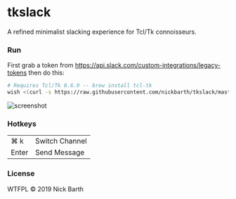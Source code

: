 # tkslack

A refined minimalist slacking experience for Tcl/Tk connoisseurs.

### Run

First grab a token from https://api.slack.com/custom-integrations/legacy-tokens then do this:

```bash
# Requires Tcl/Tk 8.6.9 -- brew install tcl-tk
wish <(curl -s https://raw.githubusercontent.com/nickbarth/tkslack/master/main.tcl)
```

![screenshot](https://raw.githubusercontent.com/nickbarth/tkslack/master/screenshot.png)

### Hotkeys 

<table>
  <tr>
    <td>⌘ k</td><td>Switch Channel</td>
  </tr>
  <tr>
    <td>Enter</td><td>Send Message</td>
  </tr>
</table>

### License
WTFPL &copy; 2019 Nick Barth
